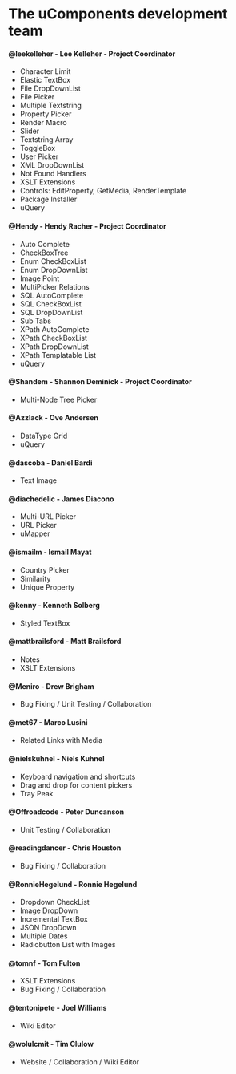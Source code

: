 # The uComponents development team

#### @leekelleher - Lee Kelleher - Project Coordinator
* Character Limit
* Elastic TextBox
* File DropDownList
* File Picker
* Multiple Textstring
* Property Picker
* Render Macro
* Slider
* Textstring Array
* ToggleBox
* User Picker
* XML DropDownList
* Not Found Handlers
* XSLT Extensions
* Controls: EditProperty, GetMedia, RenderTemplate
* Package Installer
* uQuery

#### @Hendy - Hendy Racher - Project Coordinator
* Auto Complete
* CheckBoxTree
* Enum CheckBoxList
* Enum DropDownList
* Image Point
* MultiPicker Relations
* SQL AutoComplete
* SQL CheckBoxList
* SQL DropDownList
* Sub Tabs
* XPath AutoComplete
* XPath CheckBoxList
* XPath DropDownList
* XPath Templatable List
* uQuery

#### @Shandem - Shannon Deminick - Project Coordinator
* Multi-Node Tree Picker

#### @Azzlack - Ove Andersen
* DataType Grid
* uQuery

#### @dascoba - Daniel Bardi
* Text Image

#### @diachedelic - James Diacono
* Multi-URL Picker
* URL Picker
* uMapper

#### @ismailm - Ismail Mayat
* Country Picker
* Similarity
* Unique Property

#### @kenny - Kenneth Solberg
* Styled TextBox

#### @mattbrailsford - Matt Brailsford
* Notes
* XSLT Extensions

#### @Meniro - Drew Brigham
* Bug Fixing / Unit Testing / Collaboration

#### @met67 - Marco Lusini
* Related Links with Media

#### @nielskuhnel - Niels Kuhnel
* Keyboard navigation and shortcuts
* Drag and drop for content pickers
* Tray Peak

#### @Offroadcode - Peter Duncanson
* Unit Testing / Collaboration

#### @readingdancer - Chris Houston
* Bug Fixing / Collaboration

#### @RonnieHegelund - Ronnie Hegelund
* Dropdown CheckList
* Image DropDown
* Incremental TextBox
* JSON DropDown
* Multiple Dates
* Radiobutton List with Images

#### @tomnf - Tom Fulton
* XSLT Extensions
* Bug Fixing / Collaboration

#### @tentonipete - Joel Williams
* Wiki Editor

#### @wolulcmit - Tim Clulow
* Website / Collaboration / Wiki Editor
